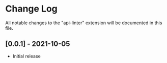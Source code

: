 # Change Log

All notable changes to the "api-linter" extension will be documented in this file.

## [0.0.1] - 2021-10-05

- Initial release
